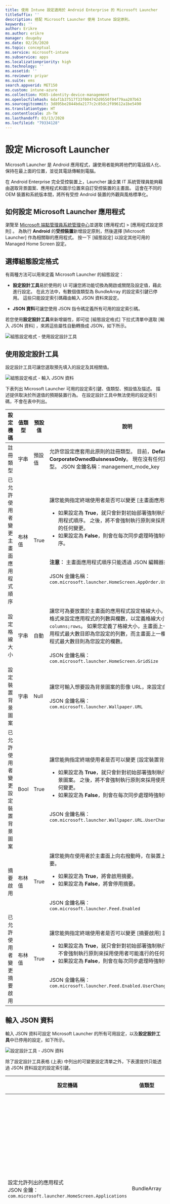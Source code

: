 ```yaml
---
title: 使用 Intune 設定適用於 Android Enterprise 的 Microsoft Launcher
titleSuffix: ''
description: 搭配 Microsoft Launcher 使用 Intune 設定原則。
keywords: ''
author: Erikre
ms.author: erikre
manager: dougeby
ms.date: 02/26/2020
ms.topic: conceptual
ms.service: microsoft-intune
ms.subservice: apps
ms.localizationpriority: high
ms.technology: ''
ms.assetid: ''
ms.reviewer: priyar
ms.suite: ems
search.appverid: MET150
ms.custom: intune-azure
ms.collection: M365-identity-device-management
ms.openlocfilehash: 6daf1b37517f33f004742d9550f04f79aa207b63
ms.sourcegitcommit: 3d895be2844bda2177c2c85dc2f09612a1be5490
ms.translationtype: HT
ms.contentlocale: zh-TW
ms.lasthandoff: 03/13/2020
ms.locfileid: "79334128"
---
```

# <a name="configure-microsoft-launcher"></a>設定 Microsoft Launcher

Microsoft Launcher 是 Android 應用程式，讓使用者能夠將他們的電話個人化、保持在最上面的位置，並從其電話傳輸到電腦。 

在 Android Enterprise 完全受控裝置上，Launcher 讓企業 IT 系統管理員能夠藉由選取背景圖案、應用程式和圖示位置來自訂受控裝置的主畫面。 這會在不同的 OEM 裝置和系統版本間，將所有受控 Android 裝置的外觀與風格標準化。 

## <a name="how-to-configure-the-microsoft-launcher-app"></a>如何設定 Microsoft Launcher 應用程式 

瀏覽至 [Microsoft 端點管理員系統管理中心](https://go.microsoft.com/fwlink/?linkid=2109431)並選取 [應用程式]   > [應用程式設定原則]  。 為執行 **Android** 的**受控裝置**新增設定原則，然後選擇 [Microsoft Launcher]  作為相關聯的應用程式。 按一下 [組態設定]  以設定其他可用的 Managed Home Screen 設定。 

## <a name="choosing-a-configuration-settings-format"></a>選擇組態設定格式 

有兩種方法可以用來定義 Microsoft Launcher 的組態設定： 

- **設定設計工具**易於使用的 UI 可讓您將功能切換為開啟或關閉及設定值，藉此進行設定。 在此方法中，有數個值類型為 BundleArray 的設定索引鍵已停用。 這些只能設定索引碼藉由輸入 JSON 資料來設定。 

- **JSON 資料**可讓您使用 JSON 指令碼定義所有可用的設定索引碼。 

若您使用**設定設計工具**來新增屬性，即可從 [組態設定格式]  下拉式清單中選取 [輸入 JSON 資料]  ，來將這些屬性自動轉換成 JSON，如下所示。

   ![組態設定格式 - 使用設定設計工具](./media/configure-microsoft-launcher/configure-microsoft-launcher-01.png)

## <a name="using-configuration-designer"></a>使用設定設計工具

設定設計工具可讓您選取預先填入的設定及其相關值。

   ![組態設定格式 - 輸入 JSON 資料](./media/configure-microsoft-launcher/configure-microsoft-launcher-02.png)

下表列出 Microsoft Launcher 可用的設定索引鍵、值類型、預設值及描述。 描述提供取決於所選值的預期裝置行為。 在設定設計工具中無法使用的設定索引碼，不會在表中列出。

|    設定機碼    |    值類型    |    預設值    |    說明     |
|---------------------------------------------------|------------------|---------------------|-------------------------------------------------------------------------------------------------------------------------------------------------------------------------------------------------------------------------------------------------------------------------------------------------------------------------------------------------------------------------------------------------------------------------------------------------------------------------------------------------------------------------------------------------------------------------------|
|    註冊類型    |    字串     |    預設值    |    允許您設定應套用此原則的註冊類型。 目前，**Default** 值會參考 **CorporateOwnedBuisnessOnly**。 現在沒有任何其他支援的註冊類型。        JSON 金鑰名稱：management_mode_key        |
|    已允許使用者變更主畫面應用程式順序    |    布林值    |    True    |    讓您能夠指定終端使用者是否可以變更 [主畫面應用程式順序]  設定。<ul><li>如果設定為 **True**，就只會針對初始部署強制執行原則中定義的應用程式順序。 之後，將不會強制執行原則來採用使用者可能進行的任何變更。</li><li>如果設定為 **False**，則會在每次同步處理時強制執行應用程式順序。</li></ul><br>**注意︰** 主畫面應用程式順序只能透過 JSON 編輯器來設定。<br><br>JSON 金鑰名稱：<br>`com.microsoft.launcher.HomeScreen.AppOrder.UserChangeAllowed`    |
|    設定格線大小    |    字串    |    自動    |    讓您可為要放置於主畫面的應用程式設定格線大小。 您可以利用下列格式來設定應用程式的列數與欄數，以定義格線大小：`columns;rows`。 如果您定義了格線大小，主畫面上一列中將顯示的應用程式最大數目即為您設定的列數，而主畫面上一欄中將顯示的應用程式最大數目則為您設定的欄數。<br><br>        JSON 金鑰名稱：<br>`com.microsoft.launcher.HomeScreen.GridSize`    |
|    設定裝置背景圖案    |    字串    |    Null    |    讓您可輸入想要設為背景圖案的影像 URL，來設定自選的背景圖案。<br><br>JSON 金鑰名稱：<br>`com.microsoft.launcher.Wallpaper.URL`    |
|    已允許使用者變更設定裝置背景圖案    |    Bool    |    True    |    讓您能夠指定終端使用者是否可以變更 [設定裝置背景圖案] 設定。<ul><li>如果設定為 **True**，就只會針對初始部署強制執行原則中定義的背景圖案。 之後，將不會強制執行原則來採用使用者可能進行的任何變更。</li><li>如果設定為 **False**，則會在每次同步處理時強制執行背景圖案。</li></ul><br>JSON 金鑰名稱：<br>`com.microsoft.launcher.Wallpaper.URL.UserChangeAllowed`        |
|    摘要啟用    |    布林值    |    True    |    讓您能夠在使用者於主畫面上向右撥動時，在裝置上啟用啟動器摘要。<ul><li>如果設定為 **True**，將會啟用摘要。</li><li>如果設定為 **False**，將會停用摘要。</li></ul><br>JSON 金鑰名稱：<br>`com.microsoft.launcher.Feed.Enabled`    |
|    已允許使用者變更摘要啟用    |    布林值    |    True    |     讓您能夠指定終端使用者是否可以變更 [摘要啟用]  設定。<ul><li>如果設定為 **True**，就只會針對初始部署強制執行摘要。 之後，將不會強制執行原則來採用使用者可能進行的任何變更。</li><li>如果設定為 **False**，則會在每次同步處理時強制執行摘要。</li></ul><br>JSON 金鑰名稱：`com.microsoft.launcher.Feed.Enabled.UserChangeAllowed`    |

## <a name="enter-json-data"></a>輸入 JSON 資料

輸入 JSON 資料可設定 Microsoft Launcher 的所有可用設定，以及**設定設計工具**中已停用的設定，如下所示。

   ![設定設計工具 - JSON 資料](./media/configure-microsoft-launcher/configure-microsoft-launcher-03.png)

除了設定設計工具表格 (上表) 中列出的可變更設定清單之外，下表還提供只能透過 JSON 資料設定的設定索引鍵。

|    設定機碼    |    值類型    |    預設值    |    說明     |
|----------------------------------------------------------------------------------------------------|-------------------|-------------------------------------------------------------------------------------|------------------------------------------------------------------------------------------------------------------------------------------------------------------------------------------------------------------------------------------------------------------------------------------------------------------------------------------------------------------------------------------------------------------------------------------------------------------------------------------------------------------------------------------------------------------------------------------------------------------------------------------------------------------------------------|
|    設定允許列出的應用程式<br>JSON 金鑰：`com.microsoft.launcher.HomeScreen.Applications`    |    BundleArray    | 請參閱：[設定允許列出的應用程式](configure-microsoft-launcher.md#set-allow-listed-applications)</sup>    |    讓您能夠從裝置上已安裝的應用程式中，定義一組可在主畫面上顯示的應用程式。 您可以針對想要顯示的應用程式輸入其應用程式套件名稱來定義應用程式，例如，輸入 `com.android.settings` 會使設定可在主畫面上存取。 您允許列於此區段的應用程式應已安裝於裝置上，才能在主畫面上顯示。<p>內容：<ul><li>**套件：** 應用程式套件名稱</li><li>**類別：** 應用程式活動，專屬於特定應用程式頁面。 如果此值是空的，即會使用預設的應用程式頁面。</li></ul>      |
|    主畫面應用程式順序<br>JSON 金鑰：`com.microsoft.launcher.HomeScreen.AppOrder`    |    BundleArray    |    請參閱：[主畫面應用程式順序](configure-microsoft-launcher.md#home-screen-app-order)      |    讓您能夠在主畫面上指定應用程式順序。<p>內容：<br><ul><li>**型別：** 唯一支援的類型是 `application`。</li><li>**位置：** 主畫面上的應用程式圖示位置。 這會從左上方的位置 1 開始，從左至右，從上往下。</li><li>**套件：** 應用程式套件名稱。</li><li>**類別：** 應用程式活動，專屬於特定應用程式頁面。 如果此值是空的，將使用預設的應用程式頁面。</li></ul>    |

### <a name="set-allow-listed-applications"></a>設定允許列出的應用程式

```JSON
{
    "key": "com.microsoft.launcher.HomeScreen.Applications",
    "valueBundleArray": 
    [
        {
            "managedProperty": [
                {
                    "key": "package",
                    "valueString": ""
                },
                {
                    "key": "class",
                    "valueString": ""
                }
            ]
        }
    ]
}
```

### <a name="home-screen-app-order"></a>主畫面應用程式順序

```JSON
{
    "key": "com.microsoft.launcher.HomeScreen.AppOrder",
    "valueBundleArray": 
    [
        {
            "managedProperty": [
                {
                    "key": "type",
                    "valueString": "application"
                },
                {
                    "key": "position",
                    "valueInteger": 0
                },
                {
                    "key": "package",
                    "valueString": ""
                },
                {
                    "key": "class",
                    "valueString": ""
                }
            ]
        }
    ]
}
```

以下是包含所有可用設定索引碼的範例 JSON 指令碼：

```JSON
{
    "kind": "androidenterprise#managedConfiguration", 
    "productId": "app:com.microsoft.launcher", 
    "managedProperty": [
        {
            "key": "management_mode_key", 
            "valueString": "Default"
        }, 
        {
            "key": "com.microsoft.launcher.Feed.Enable.UserChangeAllowed", 
            "valueBool": false
        }, 
        {
            "key": "com.microsoft.launcher.Feed.Enable", 
            "valueBool": true
        }, 
        {
            "key": "com.microsoft.launcher.Wallpaper.Url.UserChangeAllowed", 
            "valueBool": false
        }, 
        {
            "key": "com.microsoft.launcher.Wallpaper.Url", 
            "valueBool": "http://www.contoso.com/wallpaper.png"
        }, 
        {
            "key": "com.microsoft.launcher.HomeScreen.GridSize", 
            "valueString": "5;5"
        }, 
        {
            "key": "com.microsoft.launcher.HomeScreen.Applications", 
            "valueBundleArray": [
                {
                    "managedProperty": [
                        {
                            "key": "package", 
                            "valueString": "com.ups.mobile.android"
                        }, 
                        {
                            "key": "class", 
                            "valueString": ""
                        }
                    ]
                }, 
                {
                    "managedProperty": [
                        {
                            "key": "package", 
                            "valueString": "com.microsoft.teams"
                        }, 
                        {
                            "key": "class", 
                            "valueString": ""
                        }
                    ]
                }, 
                {
                    "managedProperty": [
                        {
                            "key": "package", 
                            "valueString": "com.microsoft.bing"
                        }, 
                        {
                            "key": "class", 
                            "valueString": ""
                        }
                    ]
                }
            ]
        }, 
        {
            "key": "com.microsoft.launcher.HomeScreen.AppOrder.UserChangeAllowed", 
            "valueBool": false
        }, 
        {
            "key": "com.microsoft.launcher.HomeScreen.AppOrder", 
            "valueBundleArray": [
                {
                    "managedProperty": [
                        {
                            "key": "type", 
                            "valueString": "application"
                        }, 
                        {
                            "key": "position", 
                            "valueInteger": 17
                        }, 
                        {
                            "key": "package", 
                            "valueString": "com.ups.mobile.android"
                        }, 
                        {
                            "key": "class", 
                            "valueString": ""
                        }
                    ]
                }, 
                {
                    "managedProperty": [
                        {
                            "key": "type", 
                            "valueString": "application"
                        }, 
                        {
                            "key": "position", 
                            "valueInteger": 18
                        }, 
                        {
                            "key": "package", 
                            "valueString": "com.microsoft.teams"
                        }, 
                        {
                            "key": "class", 
                            "valueString": ""
                        }
                    ]
                }, 
                {
                    "managedProperty": [
                        {
                            "key": "type", 
                            "valueString": "application"
                        }, 
                        {
                            "key": "position", 
                            "valueInteger": 19
                        }, 
                        {
                            "key": "package", 
                            "valueString": "com.microsoft.bing"
                        }, 
                        {
                            "key": "class", 
                            "valueString": ""
                        }
                    ]
                }
            ]
        }
    ]
}
```

## <a name="next-steps"></a>後續步驟

- 如需 Android Enterprise 完全受控裝置的詳細資訊，請參閱[設定 Android Enterprise 完全受控裝置的 Intune 註冊](../enrollment/android-fully-managed-enroll.md)。
